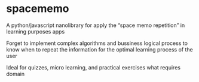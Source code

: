 # spacememo
A python/javascript nanolibrary for apply the “space memo repetition” in learning purposes apps

Forget to implement complex algorithms and bussiness logical process to know when to repeat the information for the optimal learning process of the user 

Ideal for quizzes, micro learning, and practical exercises what requires domain
